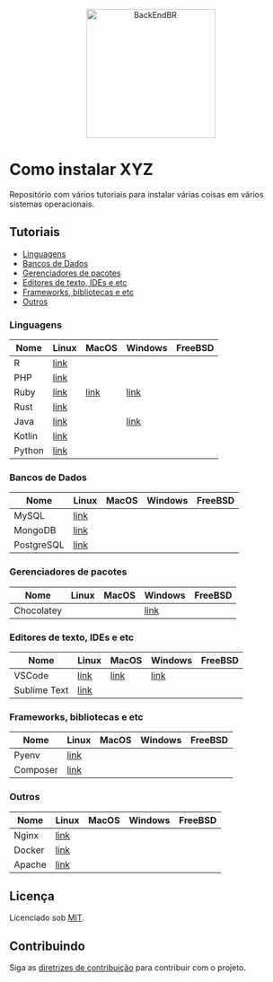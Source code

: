 <!--suppress HtmlDeprecatedAttribute -->

<p align="center">
  <img src="https://avatars3.githubusercontent.com/u/30732658?v=4&s=200.jpg" alt="BackEndBR" width="230" />
</p>

<div id='install'></div>

# Como instalar XYZ

Repositório com vários tutoriais para instalar várias coisas em vários sistemas operacionais.

## Tutoriais

* [Linguagens](#languages)
* [Bancos de Dados](#databases)
* [Gerenciadores de pacotes](#managers)
* [Editores de texto, IDEs e etc](#ides)
* [Frameworks, bibliotecas e etc](#frameworks)
* [Outros](#others)

<div id='languages'></div>

### Linguagens

| Nome   | Linux                                          | MacOS                           | Windows                                   | FreeBSD |
|--------|------------------------------------------------|---------------------------------|-------------------------------------------|---------|
| R      | [link](tutoriais/R/linux/ubuntu.md)            |                                 |                                           |         |
| PHP    | [link](tutoriais/php/linux/ubuntu.md)          |                                 |                                           |         |
| Ruby   | [link](tutoriais/ruby/linux.md)                | [link](tutoriais/ruby/macos.md) | [link](tutoriais/ruby/windows.md)         |         |
| Rust   | [link](tutoriais/rust)                         |                                 |                                           |         |
| Java   | [link](tutoriais/java/linux/ubuntu.md)         |                                 | [link](tutoriais/java/windows/windows.md) |         |
| Kotlin | [link](tutoriais/kotlin/linux/ubuntu.md)       |                                 |                                           |         |
| Python | [link](tutoriais/python/linux/python_linux.md) |                                 |                                           |         |

<div id='databases'></div>

### Bancos de Dados

| Nome       | Linux                                     | MacOS | Windows | FreeBSD |
|------------|-------------------------------------------|-------|---------|---------|
| MySQL      | [link](tutoriais/mysql/linux/ubuntu.md)   |       |         |         |
| MongoDB    | [link](tutoriais/mongodb/linux/ubuntu.md) |       |         |         |
| PostgreSQL | [link](tutoriais/postgresql/README.md)    |       |         |         |

<div id='managers'></div>

### Gerenciadores de pacotes

| Nome       | Linux | MacOS | Windows                                         | FreeBSD |
|------------|-------|-------|-------------------------------------------------|---------|
| Chocolatey |       |       | [link](tutoriais/chocolatey/windows/windows.md) |         |

<div id='ides'></div>

### Editores de texto, IDEs e etc

| Nome         | Linux                                     | MacOS                                   | Windows                                     | FreeBSD |
|--------------|-------------------------------------------|-----------------------------------------|---------------------------------------------|---------|
| VSCode       | [link](tutoriais/vscode/README.md)        | [link](tutoriais/vscode/macOS/macOS.md) | [link](tutoriais/vscode/windows/windows.md) |         |
| Sublime Text | [link](tutoriais/sublime/linux/ubuntu.md) |                                         |                                             |         |

<div id='frameworks'></div>

### Frameworks, bibliotecas e etc

| Nome     | Linux                                      | MacOS | Windows | FreeBSD |
|----------|--------------------------------------------|-------|---------|---------|
| Pyenv    | [link](tutoriais/pyenv/linux/ubuntu.md)    |       |         |         |
| Composer | [link](tutoriais/composer/linux/ubuntu.md) |       |         |         |

<div id='others'></div>

### Outros

| Nome   | Linux                                    | MacOS | Windows | FreeBSD |
|--------|------------------------------------------|-------|---------|---------|
| Nginx  | [link](tutoriais/nginx/linux/ubuntu.md)  |       |         |         |
| Docker | [link](tutoriais/docker/README.md)       |       |         |         |
| Apache | [link](tutoriais/apache/linux/ubuntu.md) |       |         |         |

<div id='license'></div>

## Licença

Licenciado sob [MIT](LICENSE).

<div id='contributing'></div>

## Contribuindo

Siga as [diretrizes de contribuição](CONTRIBUTING.md) para contribuir com o projeto.
